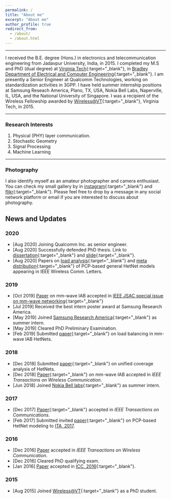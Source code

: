```yaml
---
permalink: /
title: "About me"
excerpt: "About me"
author_profile: true
redirect_from: 
  - /about/
  - /about.html
---
```


------
I received the B.E. degree (Hons.) in electronics and telecommunication engineering from Jadavpur University, India, in 2015. I completed my M.S and PhD (dual degree) at [Virginia Tech](https://vt.edu/){:target="_blank"}, in [Bradley Department of Electrical and Computer Engineering](https://www.ece.vt.edu/){:target="_blank"}. I am presently a Senior Engineer at Qualcomm Technologies, working on standardization activities in 3GPP. I have held summer  internship positions at Samsung Reseach America, Plano, TX, USA, Nokia Bell Labs, Naperville, IL, USA, and the National University of Singapore. I was a recipient of the Wireless Fellowship awarded by [Wireless@VT](https://wireless.vt.edu/){:target="_blank"}, Virginia Tech, in 2015.

------

### Research Interests 

1. Physical (PHY) layer communication.
1. Stochastic Geometry
1. Signal Processing
1. Machine Learning 
-----
### Photography

I also identify myself as an amateur photographer and camera enthusiast. You can check my small gallery by in [instagram](https://www.instagram.com/chiranjib_saha_/){:target="_blank"} and [flikr](https://www.flickr.com/photos/chiranjibsaha/with/49685475027/){:target="_blank"}. Please feel free to drop by a message in any social network platform or email if you are interested to discuss about photography.


News and Updates
------
### 2020
- [Aug 2020] Joining Qualcomm Inc. as senior engineer.
- [Aug 2020] Successfully defended PhD thesis. Link to [dissertation](/files/Saha_C_D_2020.pdf){:target="_blank"} and [slide](/files/slide_defense.pdf){:target="_blank"}.
- [Aug 2020] Papers on [load analysis](https://ieeexplore.ieee.org/document/9079449){:target="_blank"} and [meta distribution](https://ieeexplore.ieee.org/document/9165207){:target="_blank"} of PCP-based general HetNet models appearing in IEEE Wireless Comm. Letters.

### 2019
- [Oct 2019] [Paper](https://arxiv.org/abs/1902.06300) on mm-wave IAB accepted in [IEEE JSAC special issue on mm-wave networking](https://www.comsoc.org/publications/journals/ieee-jsac/cfp/millimeter-wave-networking){:target="_blank"}
- [Jul 2019] Received the best intern poster award at Samsung Research America.
- [May 2019] Joined [Samsung Research America](https://www.sra.samsung.com/){:target="_blank"} as summer intern.
- [May 2019] Cleared PhD Preliminary Examination.
- [Feb 2019] Submitted [paper](https://arxiv.org/abs/1902.06300){:target="_blank"} on load balancing in mm-wave IAB HetNets.

### 2018
- [Dec 2018]  Submitted [paper](https://arxiv.org/abs/1812.01830){:target="_blank"} on unified coverage analysis of HetNets. 
 - [Dec 2018]  [Paper](https://ieeexplore.ieee.org/abstract/document/8493520/){:target="_blank"} on mm-wave IAB  accepted in *IEEE Transactions on Wireless Communication*.
 - [Jun 2018]  Joined [Nokia Bell labs](https://www.bell-labs.com/){:target="_blank"} as summer intern.
 
### 2017
- [Dec 2017]  [Paper](https://ieeexplore.ieee.org/document/8187697){:target="_blank"} accepted in *IEEE Transactions on Communications*.
 - [Feb 2017] Submitted invited [paper](http://ieeexplore.ieee.org/document/8023448/){:target="_blank"} on PCP-based HetNet modeling to [ITA, 2017](http://ita.ucsd.edu/workshop/17/?year=17).

### 2016
- [Dec 2016] [Paper](http://ieeexplore.ieee.org/stamp/stamp.jsp?arnumber=7809177) accepted in *IEEE Transactions on Wireless Communication*.
 - [Dec 2016] Cleared PhD qualifying exam.
 - [Jan 2016] [Paper](https://ieeexplore.ieee.org/abstract/document/7511509/) accepted in [ICC, 2016](http://icc2016.ieee-icc.org/){:target="_blank"}.

### 2015
- [Aug 2015] Joined [Wireless@VT](https://wireless.vt.edu/){:target="_blank"} as a PhD student.

